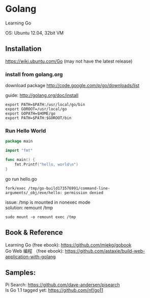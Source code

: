 # Golang

Learning Go

OS: Ubuntu 12.04, 32bit VM

## Installation
https://wiki.ubuntu.com/Go 
 (may not have the latest release) 

### install from golang.org

download package http://code.google.com/p/go/downloads/list

guide: http://golang.org/doc/install

```
export PATH=$PATH:/usr/local/go/bin
export GOROOT=/usr/local/go
export GOPATH=$HOME/go
export PATH=$PATH:$GOROOT/bin
```

### Run Hello World

```go
package main

import "fmt"

func main() {
    fmt.Printf("hello, world\n")
}
```   

go run hello.go  
```
fork/exec /tmp/go-build173576991/command-line-arguments/_obj/exe/hello: permission denied
```

issue: /tmp is mounted in nonexec mode  
solution: remount /tmp 
```
sudo mount -o remount exec /tmp
```
## Book & Reference  

Learning Go (free ebook): https://github.com/miekg/gobook  
Go Web 编程 （free ebook): https://github.com/astaxie/build-web-application-with-golang

## Samples:

Pi Search: https://github.com/dave-andersen/pisearch   
Is Go 1.1 tagged yet: https://github.com/nf/go11
